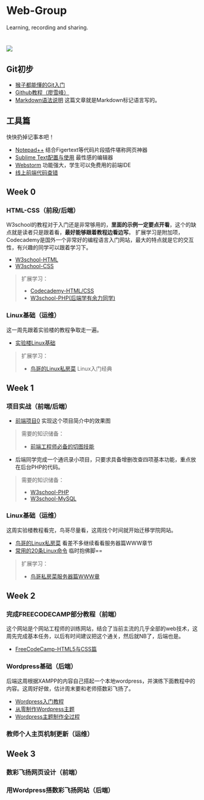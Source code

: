 
# Web-Group
Learning, recording and sharing.
# ![](http://ww4.sinaimg.cn/bmiddle/aa397b7fjw1dzplsgpdw5j.jpg)

## Git初步
- [猴子都能懂的Git入门](http://backlogtool.com/git-guide/cn/)
- [Github教程（廖雪峰）](http://www.liaoxuefeng.com/wiki/0013739516305929606dd18361248578c67b8067c8c017b000/00137628548491051ccfaef0ccb470894c858999603fedf000)
- [Markdown语法说明](http://wowubuntu.com/markdown/) 这篇文章就是Markdown标记语言写的。

## 工具篇
快快扔掉记事本吧！
- [Notepad++](http://backlogtool.com/git-guide/cn/) 结合Figertext等代码片段插件堪称网页神器
- [Sublime Text配置与使用](https://link.zhihu.com/?target=https%3A//www.zybuluo.com/king/note/47271) 最性感的编辑器
- [Webstorm](https://link.zhihu.com/?target=https%3A//www.jetbrains.com/webstorm/) 功能强大，学生可以免费用的前端IDE
- [线上前端代码查错](https://validator.w3.org/#validate-by-input)

## Week 0
### HTML-CSS（前段/后端）
W3school的教程对于入门还是非常够用的，**里面的示例一定要点开看**，这个的缺点就是读者只是跟着看，**最好能够跟着教程边看边写**。
扩展学习是附加项，Codecademy是国外一个非常好的编程语言入门网站，最大的特点就是它的交互性，有兴趣的同学可以跟着学习下。
- [W3school-HTML](http://www.w3school.com.cn/html/index.asp)
- [W3school-CSS](http://www.w3school.com.cn/css/index.asp)

> 扩展学习：
> - [Codecademy-HTML/CSS](https://www.codecademy.com/learn/web)
> - [W3school-PHP(后端学有余力同学)](http://www.w3school.com.cn/php/index.asp)

### Linux基础（运维）
这一周先跟着实验楼的教程争取走一遍。
- [实验楼Linux基础](https://www.shiyanlou.com/courses/1)

> 扩展学习：
> - [鸟哥的Linux私房菜](http://cn.linux.vbird.org/linux_basic/linux_basic.php) Linux入门经典

## Week 1
### 项目实战（前端/后端）
- [前端项目0](http://ife.baidu.com/task/detail?taskId=6) 实现这个项目简介中的效果图
> 需要的知识储备：
> - [前端工程师必备的切图技能](http://www.imooc.com/learn/506)

- 后端同学完成一个通讯录小项目，只要求具备增删改查四项基本功能，重点放在后台PHP的代码。
> 需要的知识储备：
> - [W3school-PHP](http://www.w3school.com.cn/php/index.asp)
> - [W3school-MySQL](http://www.w3school.com.cn/php/php_mysql_intro.asp)

### Linux基础（运维）
这周实验楼教程看完，鸟哥尽量看，这周找个时间就开始迁移学院网站。
- [鸟哥的Linux私房菜](http://cn.linux.vbird.org/linux_basic/linux_basic.php) 看差不多继续看看服务器篇WWW章节
- [常用的20条Linux命令](http://blog.csdn.net/ljianhui/article/details/11100625) 临时抱佛脚==

> 扩展学习：
> - [鸟哥私房菜服务器篇WWW章](http://cn.linux.vbird.org/linux_server/#part4)

## Week 2
### 完成FREECODECAMP部分教程（前端）
这个网站是个网站工程师的训练网站，结合了当前主流的几乎全部的web技术，这周先完成基本任务，以后有时间建议把这个通关，然后就NB了，后端也是。
- [FreeCodeCamp-HTML5与CSS篇](https://www.freecodecamp.cn/challenges/say-hello-to-html-element)

### Wordpress基础（后端）
后端这周根据XAMPP的内容自己搭起一个本地wordpress，并演练下面教程中的内容。这周好好做，估计周末要和老师搭数彩飞扬了。
- [Wordpress入门教程](https://www.wpdaxue.com/series/wordpress-start/)
- [从零制作Wordpress主题](http://blog.wpjam.com/article/wp-theme-lessons/)
- [Wordpress主题制作全过程](http://www.ludou.org/create-wordpress-themes-prepare.html)

### 教师个人主页机制更新（运维）

## Week 3
### 数彩飞扬网页设计（前端）

### 用Wordpress搭数彩飞扬网站（后端）
